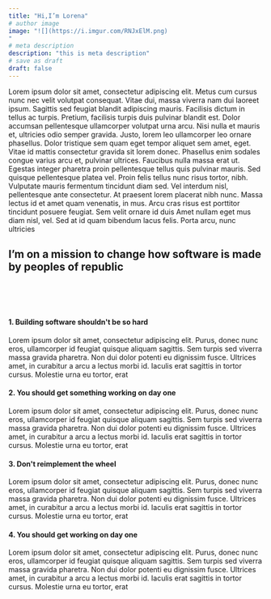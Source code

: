 ```yaml
---
title: "Hi,I’m Lorena"
# author image
image: "![](https://i.imgur.com/RNJxElM.png)
"
# meta description
description: "this is meta description"
# save as draft
draft: false
---
```

Lorem ipsum dolor sit amet, consectetur adipiscing elit. Metus cum cursus nunc nec velit volutpat consequat. Vitae dui, massa viverra nam dui laoreet ipsum. Sagittis sed feugiat blandit adipiscing mauris. Facilisis dictum in tellus ac turpis. Pretium, facilisis turpis duis pulvinar blandit est. Dolor accumsan pellentesque ullamcorper volutpat urna arcu. Nisi nulla et mauris et, ultricies odio semper gravida. Justo, lorem leo ullamcorper leo ornare phasellus. Dolor tristique sem quam eget tempor aliquet sem amet, eget. Vitae id mattis consectetur gravida sit lorem donec.
Phasellus enim sodales congue varius arcu et, pulvinar ultrices. Faucibus nulla massa erat ut. Egestas integer pharetra proin pellentesque tellus quis pulvinar mauris. Sed quisque pellentesque platea vel. Proin felis tellus nunc risus tortor, nibh. Vulputate mauris fermentum tincidunt diam sed. Vel interdum nisl, pellentesque ante consectetur. At praesent lorem placerat nibh nunc. Massa lectus id et amet quam venenatis, in mus. Arcu cras risus est porttitor tincidunt posuere feugiat. Sem velit ornare id duis 
Amet nullam eget mus diam nisl, vel. Sed at id quam bibendum lacus felis. Porta arcu, nunc ultricies 


## I’m on a mission to change how software is made by peoples of republic

<br>
<br>
<br>

#### 1. Building software shouldn't be so hard

Lorem ipsum dolor sit amet, consectetur adipiscing elit. Purus, donec nunc eros, ullamcorper id feugiat quisque aliquam sagittis. Sem turpis sed viverra massa gravida pharetra. Non dui dolor potenti eu dignissim fusce. Ultrices amet, in curabitur a arcu a lectus morbi id. Iaculis erat sagittis in tortor cursus. Molestie urna eu tortor, erat

#### 2. You should get something working on day one

Lorem ipsum dolor sit amet, consectetur adipiscing elit. Purus, donec nunc eros, ullamcorper id feugiat quisque aliquam sagittis. Sem turpis sed viverra massa gravida pharetra. Non dui dolor potenti eu dignissim fusce. Ultrices amet, in curabitur a arcu a lectus morbi id. Iaculis erat sagittis in tortor cursus. Molestie urna eu tortor, erat

#### 3. Don't reimplement the wheel

Lorem ipsum dolor sit amet, consectetur adipiscing elit. Purus, donec nunc eros, ullamcorper id feugiat quisque aliquam sagittis. Sem turpis sed viverra massa gravida pharetra. Non dui dolor potenti eu dignissim fusce. Ultrices amet, in curabitur a arcu a lectus morbi id. Iaculis erat sagittis in tortor cursus. Molestie urna eu tortor, erat

#### 4. You should get  working on day one

Lorem ipsum dolor sit amet, consectetur adipiscing elit. Purus, donec nunc eros, ullamcorper id feugiat quisque aliquam sagittis. Sem turpis sed viverra massa gravida pharetra. Non dui dolor potenti eu dignissim fusce. Ultrices amet, in curabitur a arcu a lectus morbi id. Iaculis erat sagittis in tortor cursus. Molestie urna eu tortor, erat